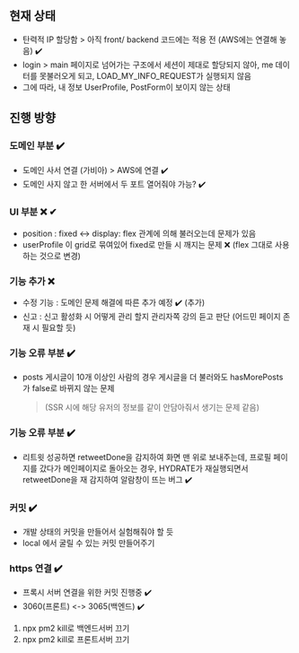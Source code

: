 ## 현재 상태

- 탄력적 IP 할당함 > 아직 front/ backend 코드에는 적용 전 (AWS에는 연결해 놓음) ✔️
- login > main 페이지로 넘어가는 구조에서 세션이 제대로 할당되지 않아, me 데이터를 못불러오게 되고, LOAD_MY_INFO_REQUEST가 실행되지 않음
- 그에 따라, 내 정보 UserProfile, PostForm이 보이지 않는 상태

## 진행 방향

### 도메인 부분 ✔️

- 도메인 사서 연결 (가비아) > AWS에 연결 ✔️
- 도메인 사지 않고 한 서버에서 두 포트 열어줘야 가능? ✔️

### UI 부분 ❌ ✔

- position : fixed <-> display: flex 관계에 의해 불러오는데 문제가 있음
- userProfile 이 grid로 묶여있어 fixed로 만들 시 깨지는 문제 ❌ (flex 그대로 사용하는 것으로 변경)

### 기능 추가 ❌

- 수정 기능 : 도메인 문제 해결에 따른 추가 예정 ✔️ (추가)
- 신고 : 신고 활성화 시 어떻게 관리 할지 관리자쪽 강의 듣고 판단 (어드민 페이지 존재 시 필요할 듯)

### 기능 오류 부분 ✔️

- posts 게시글이 10개 이상인 사람의 경우 게시글을 더 불러와도 hasMorePosts 가 false로 바뀌지 않는 문제
  > (SSR 시에 해당 유저의 정보를 같이 안담아줘서 생기는 문제 같음)

### 기능 오류 부분 ✔️

- 리트윗 성공하면 retweetDone을 감지하여 화면 맨 위로 보내주는데, 프로필 페이지를 갔다가 메인페이지로 돌아오는 경우,
  HYDRATE가 재실행되면서 retweetDone을 재 감지하여 알람창이 뜨는 버그 ✔️

### 커밋 ✔️

- 개발 상태의 커밋을 만들어서 실험해줘야 할 듯
- local 에서 굴릴 수 있는 커밋 만들어주기

### https 연결 ✔️

- 프록시 서버 연결을 위한 커밋 진행중 ✔️
- 3060(프론트) <-> 3065(백엔드) ✔️

1. npx pm2 kill로 백엔드서버 끄기
2. npx pm2 kill로 프론트서버 끄기
